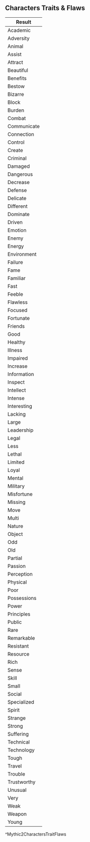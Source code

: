 ## Characters Traits & Flaws
| Result      |
| ----------- |
| Academic    |
| Adversity   |
| Animal      |
| Assist      |
| Attract     |
| Beautiful   |
| Benefits    |
| Bestow      |
| Bizarre     |
| Block       |
| Burden      |
| Combat      |
| Communicate |
| Connection  |
| Control     |
| Create      |
| Criminal    |
| Damaged     |
| Dangerous   |
| Decrease    |
| Defense     |
| Delicate    |
| Different   |
| Dominate    |
| Driven      |
| Emotion     |
| Enemy       |
| Energy      |
| Environment |
| Failure     |
| Fame        |
| Familiar    |
| Fast        |
| Feeble      |
| Flawless    |
| Focused     |
| Fortunate   |
| Friends     |
| Good        |
| Healthy     |
| Illness     |
| Impaired    |
| Increase    |
| Information |
| Inspect     |
| Intellect   |
| Intense     |
| Interesting |
| Lacking     |
| Large       |
| Leadership  |
| Legal       |
| Less        |
| Lethal      |
| Limited     |
| Loyal       |
| Mental      |
| Military    |
| Misfortune  |
| Missing     |
| Move        |
| Multi       |
| Nature      |
| Object      |
| Odd         |
| Old         |
| Partial     |
| Passion     |
| Perception  |
| Physical    |
| Poor        |
| Possessions |
| Power       |
| Principles  |
| Public      |
| Rare        |
| Remarkable  |
| Resistant   |
| Resource    |
| Rich        |
| Sense       |
| Skill       |
| Small       |
| Social      |
| Specialized |
| Spirit      |
| Strange     |
| Strong      |
| Suffering   |
| Technical   |
| Technology  |
| Tough       |
| Travel      |
| Trouble     |
| Trustworthy |
| Unusual     |
| Very        |
| Weak        |
| Weapon      |
| Young       |
^Mythic2CharactersTraitFlaws